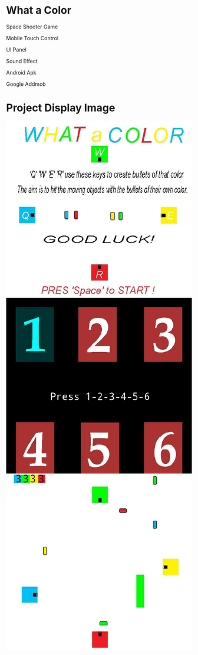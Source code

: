 # What a Color
<p> Space Shooter Game<p>
<p> Mobile Touch Control<p>
<p> UI Panel <p>
<p>Sound Effect <p>
<p>Android Apk <p>
<p>Google Addmob <p>
  

# Project Display Image

<p>
  
<a href="https://github.com/mikkaraavci/What_a_Color/blob/master/Png/MainMenu.JPG">
<img src="https://github.com/mikkaraavci/What_a_Color/blob/master/Png/MainMenu.JPG" width="600"  style="max-width:100%;"></a>

<a href="https://github.com/mikkaraavci/What_a_Color/blob/master/Png/GameLvl.JPG">
<img src="https://github.com/mikkaraavci/What_a_Color/blob/master/Png/GameLvl.JPG" width="600" style="max-width:100%;"></a>
  
<a href="https://github.com/mikkaraavci/What_a_Color/blob/master/Png/lvl2.JPG" target="_blank">
<img src="https://github.com/mikkaraavci/What_a_Color/blob/master/Png/lvl2.JPG" width="600" style="max-width:100%;"></a>






  

  
</p>  
